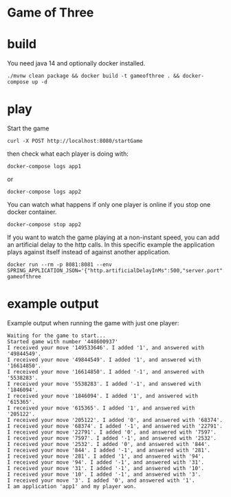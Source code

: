 # Game of Three

# build

You need java 14 and optionally docker installed.
```
./mvnw clean package && docker build -t gameofthree . && docker-compose up -d
```

# play
Start the game
```
curl -X POST http://localhost:8080/startGame
```
then check what each player is doing with:

```
docker-compose logs app1
```
or

```
docker-compose logs app2
```

You can watch what happens if only one player is online if you stop one docker container.
```
docker-compose stop app2
``` 

If you want to watch the game playing at a non-instant speed,
you can add an artificial delay to the http calls.
In this specific example the application plays against itself instead of against another application.
```
docker run --rm -p 8081:8081 --env SPRING_APPLICATION_JSON='{"http.artificialDelayInMs":500,"server.port":8081}' gameofthree
```

# example output
Example output when running the game with just one player:
```
Waiting for the game to start...
Started game with number '448600937'
I received your move '149533646'. I added '1', and answered with '49844549'.
I received your move '49844549'. I added '1', and answered with '16614850'.
I received your move '16614850'. I added '-1', and answered with '5538283'.
I received your move '5538283'. I added '-1', and answered with '1846094'.
I received your move '1846094'. I added '1', and answered with '615365'.
I received your move '615365'. I added '1', and answered with '205122'.
I received your move '205122'. I added '0', and answered with '68374'.
I received your move '68374'. I added '-1', and answered with '22791'.
I received your move '22791'. I added '0', and answered with '7597'.
I received your move '7597'. I added '-1', and answered with '2532'.
I received your move '2532'. I added '0', and answered with '844'.
I received your move '844'. I added '-1', and answered with '281'.
I received your move '281'. I added '1', and answered with '94'.
I received your move '94'. I added '-1', and answered with '31'.
I received your move '31'. I added '-1', and answered with '10'.
I received your move '10'. I added '-1', and answered with '3'.
I received your move '3'. I added '0', and answered with '1'.
I am application 'app1' and my player won.
```